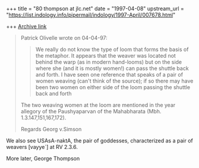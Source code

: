 +++
title = "80 thompson at jlc.net"
date = "1997-04-08"
upstream_url = "https://list.indology.info/pipermail/indology/1997-April/007678.html"

+++
[Archive link](https://list.indology.info/pipermail/indology/1997-April/007678.html)

>Patrick Olivelle wrote on 04-04-97:
>>We really do not know the type of loom that forms the basis of the
>>metaphor. It appears that the weaver was located not behind the warp (as in
>>modern hand-looms) but on the side where she (and it is mostly women!) can
>>pass the shuttle back and forth. I have seen one reference that speaks of a
>>pair of women weaving (can't think of the source); if so there may have
>>been two women on either side of the loom passing the shuttle back and
>>forth
>
>The two weaving women at the loom are mentioned in the year allegory of the
>Paushyaparvan of the Mahabharata (Mbh. 1.3.147,151,167,172).
>
>Regards
>                Georg v.Simson

We also see USAsA-naktA, the pair of goddesses, characterized as a pair of
weavers [vayye`] at RV 2.3.6.

More later,
George Thompson








